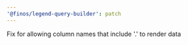 ```yaml
---
'@finos/legend-query-builder': patch
---
```


Fix for allowing column names that include '.' to render data
